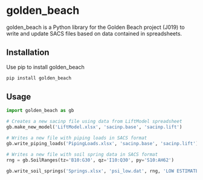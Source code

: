 # golden_beach
golden_beach is a Python library for the Golden Beach project (J019) to write and update SACS files based on data contained in spreadsheets.

## Installation
Use pip to install golden_beach
```bash
pip install golden_beach
```

## Usage
```python
import golden_beach as gb

# Creates a new sacinp file using data from LiftModel spreadsheet
gb.make_new_model('LiftModel.xlsx', 'sacinp.base', 'sacinp.lift')

# Writes a new file with piping loads in SACS format
gb.write_piping_loads('PipingLoads.xlsx', 'sacinp.base', 'sacinp.lift')

# Writes a new file with soil spring data in SACS format
rng = gb.SoilRanges(tz='B10:G30', qz='I10:Q30', py='S10:AH62')

gb.write_soil_springs('Springs.xlsx', 'psi_low.dat', rng, 'LOW ESTIMATE')
```
